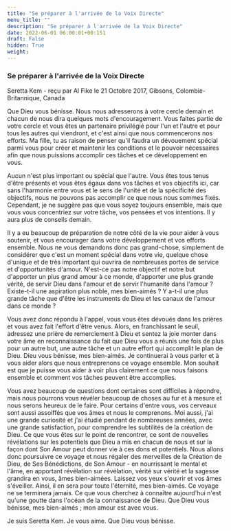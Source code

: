 ```yaml
---
title: "Se préparer à l'arrivée de la Voix Directe"
menu_title: ""
description: "Se préparer à l'arrivée de la Voix Directe"
date: 2022-06-01 06:00:01+00:151
draft: False
hidden: True
weight:
---
```

### Se préparer à l'arrivée de la Voix Directe

Seretta Kem - reçu par Al Fike le 21 Octobre 2017, Gibsons, Colombie-Britannique, Canada

Que Dieu vous bénisse. Nous nous adresserons à votre cercle demain et chacun de nous dira quelques mots d'encouragement. Vous faites partie de votre cercle et vous êtes un partenaire privilégié pour l'un et l'autre et pour tous les autres qui viendront, et c'est ainsi que nous commencerons nos efforts. Ma fille, tu as raison de penser qu'il faudra un dévouement spécial parmi vous pour créer et maintenir les conditions et le pouvoir nécessaires afin que nous puissions accomplir ces tâches et ce développement en vous. 

Aucun n'est plus important ou spécial que l'autre. Vous êtes tous tenus d'être présents et vous êtes égaux dans vos tâches et vos objectifs ici, car sans l'harmonie entre vous et le sens de l'unité et de la spécificité des objectifs, nous ne pouvons pas accomplir ce que nous nous sommes fixés. Cependant, je ne suggère pas que vous soyez toujours ensemble, mais que vous vous concentriez sur votre tâche, vos pensées et vos intentions. Il y aura plus de conseils demain.

Il y a eu beaucoup de préparation de notre côté de la vie pour aider à vous soutenir, et vous encourager dans votre développement et vos efforts ensemble. Nous ne vous demandons donc pas grand-chose, simplement de considérer que c'est un moment spécial dans votre vie, quelque chose d'unique et de très important qui ouvrira de nombreuses portes de service et d'opportunités d'amour. N'est-ce pas notre objectif et notre but d'apporter un plus grand amour à ce monde, d'apporter une plus grande vérité, de servir Dieu dans l'amour et de servir l'humanité dans l'amour ? Existe-t-il une aspiration plus noble, mes bien-aimés ? Y a-t-il une plus grande tâche que d'être les instruments de Dieu et les canaux de l'amour dans ce monde ?

Vous avez donc répondu à l'appel, vous vous êtes dévoués dans les prières et vous avez fait l'effort d'être venus. Alors, en franchissant le seuil, adressez une prière de remerciement à Dieu et sentez la joie monter dans votre âme en reconnaissance du fait que Dieu vous a réunis une fois de plus pour un autre but, une autre tâche et un autre effort qui accomplit le plan de Dieu. Dieu vous bénisse, mes bien-aimés. Je continuerai à vous parler et à vous aider alors que nous entreprenons ce voyage ensemble. Mon souhait est que je puisse vous aider à voir plus clairement ce que nous faisons ensemble et comment vos tâches peuvent être accomplies.

Vous avez beaucoup de questions dont certaines sont difficiles à répondre, mais nous pourrons vous révéler beaucoup de choses au fur et à mesure et nous serons heureux de le faire. Pour certains d'entre vous, vos cerveaux sont aussi assoiffés que vos âmes et nous le comprenons. Moi aussi, j'ai une grande curiosité et j'ai étudié pendant de nombreuses années, avec une grande satisfaction, pour comprendre les subtilités de la création de Dieu. Ce que vous êtes sur le point de rencontrer, ce sont de nouvelles révélations sur les potentiels que Dieu a mis en chacun de nous et sur la façon dont Son Amour peut donner vie à ces dons et potentiels. Nous allons donc poursuivre ce voyage et nous régaler des merveilles de la Création de Dieu, de Ses Bénédictions, de Son Amour - en nourrissant le mental et l'âme, en apportant révélation sur révélation, vérité sur vérité et la sagesse grandira en vous, âmes bien-aimées. Laissez vos yeux s'ouvrir et vos âmes s'éveiller. Ainsi, il en sera pour toute l'éternité, mes bien-aimés. Ce voyage ne se terminera jamais. Ce que vous cherchez à connaître aujourd'hui n'est qu'une goutte dans l'océan de la connaissance de Dieu. Que Dieu vous bénisse, mes bien-aimés ; mon amour est avec vous. 

Je suis Seretta Kem. Je vous aime. Que Dieu vous bénisse.

